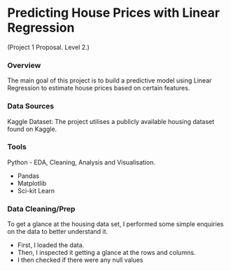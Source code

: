 # Predicting House Prices with Linear Regression
(Project 1 Proposal. Level 2.)

### Overview
The main goal of this project is to build a predictive model using Linear Regression to estimate house prices based on certain features.

### Data Sources
Kaggle Dataset: The project utilises a publicly available housing dataset found on Kaggle.

### Tools
Python - EDA, Cleaning, Analysis and Visualisation.
- Pandas
- Matplotlib
- Sci-kit Learn

### Data Cleaning/Prep
To get a glance at the housing data set, I performed some simple enquiries on the data to better understand it.
- First, I loaded the data.
- Then, I inspected it getting a glance at the rows and columns.
- I then checked if there were any null values
